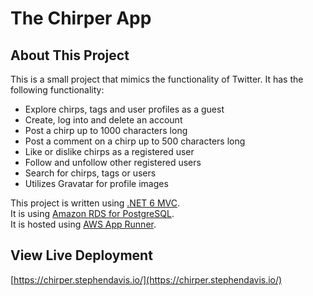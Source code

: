# The Chirper App

## About This Project
This is a small project that mimics the functionality of Twitter. It has the following functionality:
- Explore chirps, tags and user profiles as a guest
- Create, log into and delete an account
- Post a chirp up to 1000 characters long
- Post a comment on a chirp up to 500 characters long
- Like or dislike chirps as a registered user
- Follow and unfollow other registered users
- Search for chirps, tags or users
- Utilizes Gravatar for profile images

This project is written using [.NET 6 MVC](https://dotnet.microsoft.com/en-us/apps/aspnet/mvc).<br/>
It is using [Amazon RDS for PostgreSQL](https://aws.amazon.com/rds/postgresql/).<br/>
It is hosted using [AWS App Runner](https://aws.amazon.com/apprunner/).

## View Live Deployment
[https://chirper.stephendavis.io/](https://chirper.stephendavis.io/)
